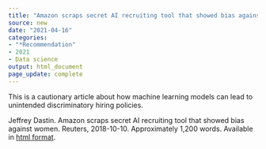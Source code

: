 ```yaml
---
title: "Amazon scraps secret AI recruiting tool that showed bias against women"
source: new
date: "2021-04-16"
categories:
- "*Recommendation"
- 2021
- Data science
output: html_document
page_update: complete
---
```


This is a cautionary article about how machine learning models can lead to unintended discriminatory hiring policies.

<!--more-->

Jeffrey Dastin. Amazon scraps secret AI recruiting tool that showed bias against women. Reuters, 2018-10-10. Approximately 1,200 words. Available in [html format][das1].

[das1]: https://www.reuters.com/article/us-amazon-com-jobs-automation-insight/amazon-scraps-secret-ai-recruiting-tool-that-showed-bias-against-women-idUSKCN1MK08G
